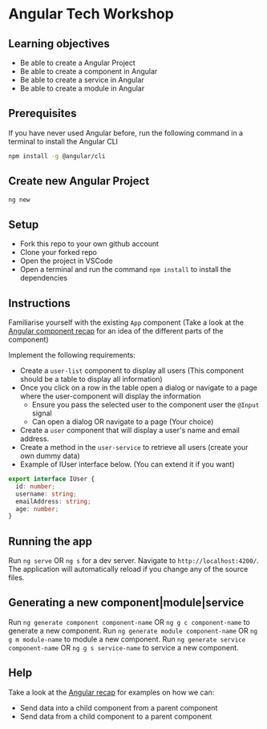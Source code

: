 # Angular Tech Workshop

## Learning objectives

- Be able to create a Angular Project
- Be able to create a component in Angular
- Be able to create a service in Angular
- Be able to create a module in Angular

## Prerequisites

If you have never used Angular before, run the following command in a terminal to install the Angular CLI

```bash
npm install -g @angular/cli
```

## Create new Angular Project

```bash
ng new
```

## Setup

- Fork this repo to your own github account
- Clone your forked repo
- Open the project in VSCode
- Open a terminal and run the command `npm install` to install the dependencies

## Instructions

Familiarise yourself with the existing `App` component (Take a look at the [Angular component recap](https://github.com/boolean-uk/angular-recap/blob/main/components.md) for an idea of the different parts of the component)

Implement the following requirements:

- Create a `user-list` component to display all users (This component should be a table to display all information)
- Once you click on a row in the table open a dialog or navigate to a page where the user-component will display the information
  - Ensure you pass the selected user to the component user the `@Input` signal
  - Can open a dialog OR navigate to a page (Your choice)
- Create a `user` component that will display a user's name and email address.
- Create a method in the `user-service` to retrieve all users (create your own dummy data)
- Example of IUser interface below. (You can extend it if you want)

```ts
export interface IUser {
  id: number;
  username: string;
  emailAddress: string;
  age: number;
}
```

## Running the app

Run `ng serve` OR `ng s` for a dev server. Navigate to `http://localhost:4200/`. The application will automatically reload if you change any of the source files.

## Generating a new component|module|service

Run `ng generate component component-name` OR `ng g c component-name` to generate a new component.
Run `ng generate module component-name` OR `ng g m module-name` to module a new component.
Run `ng generate service component-name` OR `ng g s service-name` to service a new component.

## Help

Take a look at the [Angular recap](https://github.com/boolean-uk/angular-recap/blob/main/README.md) for examples on how we can:

- Send data into a child component from a parent component
- Send data from a child component to a parent component
